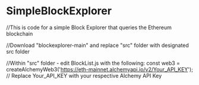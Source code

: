 # SimpleBlockExplorer

//This is code for a simple Block Explorer that queries the Ethereum blockchain

//Download "blockexplorer-main" and replace "src" folder with designated src folder

//Within "src" folder - edit BlockList.js with the following:
  const web3 = createAlchemyWeb3('https://eth-mainnet.alchemyapi.io/v2/Your_API_KEY'); // Replace Your_API_KEY with your respective Alchemy API Key
